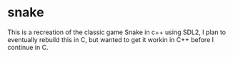 # snake
This is a recreation of the classic game Snake in c++ using SDL2, I plan to eventually rebuild this in C, but wanted to get it workin in C++ before I continue in C.
